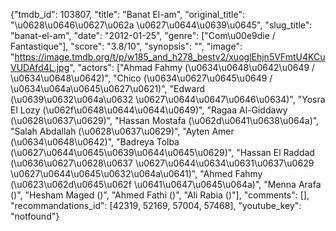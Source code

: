 {"tmdb_id": 103807, "title": "Banat El-am", "original_title": "\u0628\u0646\u0627\u062a \u0627\u0644\u0639\u0645", "slug_title": "banat-el-am", "date": "2012-01-25", "genre": ["Com\u00e9die / Fantastique"], "score": "3.8/10", "synopsis": "", "image": "https://image.tmdb.org/t/p/w185_and_h278_bestv2/xuoglEhjn5VFmtU4KCuVUDAfd4L.jpg", "actors": ["Ahmad Fahmy (\u0634\u0648\u0642\u0649 / \u0634\u0648\u0642)", "Chico (\u0634\u0627\u0645\u0649 / \u0634\u064a\u0645\u0627\u0621)", "Edward (\u0639\u0632\u064a\u0632 \u0627\u0644\u0647\u0646\u0634)", "Yosra El Lozy (\u062f\u0648\u0644\u0644\u0649)", "Ragaa Al-Giddawy (\u0628\u0637\u0629)", "Hassan Mostafa (\u062d\u0641\u0638\u064a)", "Salah Abdallah (\u0628\u0637\u0629)", "Ayten Amer (\u0634\u0648\u0642)", "Badreya Tolba (\u0627\u0644\u0645\u0639\u0644\u0645\u0629)", "Hassan El Raddad (\u0636\u0627\u0628\u0637 \u0627\u0644\u0634\u0631\u0637\u0629 \u0627\u0644\u0645\u0632\u064a\u0641)", "Ahmed Fahmy (\u0623\u062d\u0645\u062f \u0641\u0647\u0645\u064a)", "Menna Arafa ()", "Hesham Maged ()", "Ahmed Fathi ()", "Ali Rabia ()"], "comments": [], "recommandations_id": [42319, 52169, 57004, 57468], "youtube_key": "notfound"}